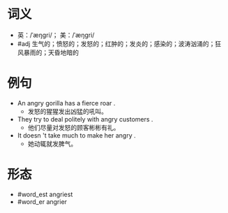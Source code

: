 # 词义
- 英：/ˈæŋɡri/； 美：/ˈæŋɡri/
- #adj 生气的；愤怒的；发怒的；红肿的；发炎的；感染的；波涛汹涌的；狂风暴雨的；天昏地暗的
# 例句
- An angry gorilla has a fierce roar .
	- 发怒的猩猩发出凶猛的吼叫。
- They try to deal politely with angry customers .
	- 他们尽量对发怒的顾客彬彬有礼。
- It doesn 't take much to make her angry .
	- 她动辄就发脾气。
# 形态
- #word_est angriest
- #word_er angrier
